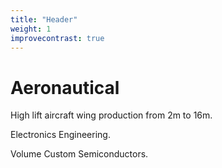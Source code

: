 ```yaml
---
title: "Header"
weight: 1
improvecontrast: true
---
```


# Aeronautical

High lift aircraft wing production from 2m to 16m.

Electronics Engineering.

Volume Custom Semiconductors.
